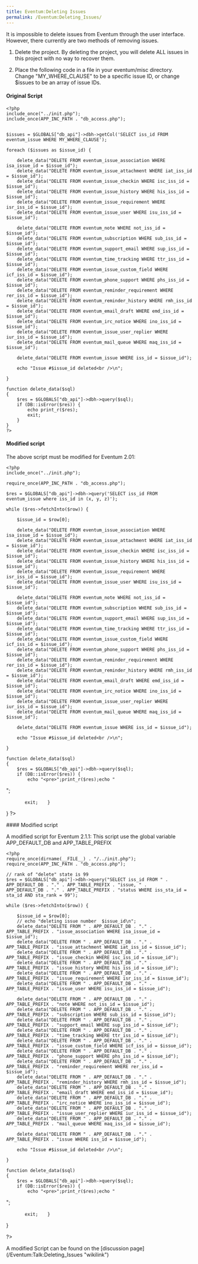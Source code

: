 ```yaml
---
title: Eventum:Deleting Issues
permalink: /Eventum:Deleting_Issues/
---
```


It is impossible to delete issues from Eventum through the user interface. However, there currently are two methods of removing issues.

1. Delete the project. By deleting the project, you will delete ALL issues in this project with no way to recover them.

2. Place the following code in a file in your eventum/misc directory. Change "MY_WHERE_CLAUSE" to be a specific issue ID, or change \$issues to be an array of issue IDs.

#### Original Script

    <?php
    include_once("../init.php");
    include_once(APP_INC_PATH . "db_access.php");


    $issues = $GLOBALS["db_api"]->dbh->getCol('SELECT iss_id FROM eventum_issue WHERE MY_WHERE_CLAUSE');

    foreach ($issues as $issue_id) {

        delete_data("DELETE FROM eventum_issue_association WHERE isa_issue_id = $issue_id");
        delete_data("DELETE FROM eventum_issue_attachment WHERE iat_iss_id = $issue_id");
        delete_data("DELETE FROM eventum_issue_checkin WHERE isc_iss_id = $issue_id");
        delete_data("DELETE FROM eventum_issue_history WHERE his_iss_id = $issue_id");
        delete_data("DELETE FROM eventum_issue_requirement WHERE isr_iss_id = $issue_id");
        delete_data("DELETE FROM eventum_issue_user WHERE isu_iss_id = $issue_id");

        delete_data("DELETE FROM eventum_note WHERE not_iss_id = $issue_id");
        delete_data("DELETE FROM eventum_subscription WHERE sub_iss_id = $issue_id");
        delete_data("DELETE FROM eventum_support_email WHERE sup_iss_id = $issue_id");
        delete_data("DELETE FROM eventum_time_tracking WHERE ttr_iss_id = $issue_id");
        delete_data("DELETE FROM eventum_issue_custom_field WHERE icf_iss_id = $issue_id");
        delete_data("DELETE FROM eventum_phone_support WHERE phs_iss_id = $issue_id");
        delete_data("DELETE FROM eventum_reminder_requirement WHERE rer_iss_id = $issue_id");
        delete_data("DELETE FROM eventum_reminder_history WHERE rmh_iss_id = $issue_id");
        delete_data("DELETE FROM eventum_email_draft WHERE emd_iss_id = $issue_id");
        delete_data("DELETE FROM eventum_irc_notice WHERE ino_iss_id = $issue_id");
        delete_data("DELETE FROM eventum_issue_user_replier WHERE iur_iss_id = $issue_id");
        delete_data("DELETE FROM eventum_mail_queue WHERE maq_iss_id = $issue_id");

        delete_data("DELETE FROM eventum_issue WHERE iss_id = $issue_id");

        echo "Issue #$issue_id deleted<br />\n";

    }

    function delete_data($sql)
    {
        $res = $GLOBALS["db_api"]->dbh->query($sql);
        if (DB::isError($res)) {
            echo print_r($res);
            exit;
        }
    }
    ?>

#### Modified script

The above script must be modified for Eventum 2.01:

    <?php
    include_once("../init.php");

    require_once(APP_INC_PATH . "db_access.php");

    $res = $GLOBALS["db_api"]->dbh->query('SELECT iss_id FROM eventum_issue where iss_id in (x, y, z)');

    while ($res->fetchInto($row)) {

        $issue_id = $row[0];

        delete_data("DELETE FROM eventum_issue_association WHERE isa_issue_id = $issue_id");
        delete_data("DELETE FROM eventum_issue_attachment WHERE iat_iss_id = $issue_id");
        delete_data("DELETE FROM eventum_issue_checkin WHERE isc_iss_id = $issue_id");
        delete_data("DELETE FROM eventum_issue_history WHERE his_iss_id = $issue_id");
        delete_data("DELETE FROM eventum_issue_requirement WHERE isr_iss_id = $issue_id");
        delete_data("DELETE FROM eventum_issue_user WHERE isu_iss_id = $issue_id");

        delete_data("DELETE FROM eventum_note WHERE not_iss_id = $issue_id");
        delete_data("DELETE FROM eventum_subscription WHERE sub_iss_id = $issue_id");
        delete_data("DELETE FROM eventum_support_email WHERE sup_iss_id = $issue_id");
        delete_data("DELETE FROM eventum_time_tracking WHERE ttr_iss_id = $issue_id");
        delete_data("DELETE FROM eventum_issue_custom_field WHERE icf_iss_id = $issue_id");
        delete_data("DELETE FROM eventum_phone_support WHERE phs_iss_id = $issue_id");
        delete_data("DELETE FROM eventum_reminder_requirement WHERE rer_iss_id = $issue_id");
        delete_data("DELETE FROM eventum_reminder_history WHERE rmh_iss_id = $issue_id");
        delete_data("DELETE FROM eventum_email_draft WHERE emd_iss_id = $issue_id");
        delete_data("DELETE FROM eventum_irc_notice WHERE ino_iss_id = $issue_id");
        delete_data("DELETE FROM eventum_issue_user_replier WHERE iur_iss_id = $issue_id");
        delete_data("DELETE FROM eventum_mail_queue WHERE maq_iss_id = $issue_id");

        delete_data("DELETE FROM eventum_issue WHERE iss_id = $issue_id");

        echo "Issue #$issue_id deleted<br />\n";

    }

    function delete_data($sql)
    {
        $res = $GLOBALS["db_api"]->dbh->query($sql);
        if (DB::isError($res)) {
            echo "<pre>";print_r($res);echo "

";

`       exit;`
`   }`

} ?\>

</pre>
#### Modified script

A modified script for Eventum 2.1.1: This script use the global variable APP_DEFAULT_DB and APP_TABLE_PREFIX

    <?php
    require_once(dirname(__FILE__) . "/../init.php");
    require_once(APP_INC_PATH . "db_access.php");

    // rank of "delete" state is 99
    $res = $GLOBALS["db_api"]->dbh->query("SELECT iss_id FROM " . APP_DEFAULT_DB . "." . APP_TABLE_PREFIX . "issue, " .
    APP_DEFAULT_DB . "." . APP_TABLE_PREFIX . "status WHERE iss_sta_id = sta_id AND sta_rank = 99");

    while ($res->fetchInto($row)) {

        $issue_id = $row[0];
        // echo "deleting issue number  $issue_id\n";
        delete_data("DELETE FROM " . APP_DEFAULT_DB . "." . APP_TABLE_PREFIX . "issue_association WHERE isa_issue_id = $issue_id");
        delete_data("DELETE FROM " . APP_DEFAULT_DB . "." . APP_TABLE_PREFIX . "issue_attachment WHERE iat_iss_id = $issue_id");
        delete_data("DELETE FROM " . APP_DEFAULT_DB . "." . APP_TABLE_PREFIX . "issue_checkin WHERE isc_iss_id = $issue_id");
        delete_data("DELETE FROM " . APP_DEFAULT_DB . "." . APP_TABLE_PREFIX . "issue_history WHERE his_iss_id = $issue_id");
        delete_data("DELETE FROM " . APP_DEFAULT_DB . "." . APP_TABLE_PREFIX . "issue_requirement WHERE isr_iss_id = $issue_id");
        delete_data("DELETE FROM " . APP_DEFAULT_DB . "." . APP_TABLE_PREFIX . "issue_user WHERE isu_iss_id = $issue_id");

        delete_data("DELETE FROM " . APP_DEFAULT_DB . "." . APP_TABLE_PREFIX . "note WHERE not_iss_id = $issue_id");
        delete_data("DELETE FROM " . APP_DEFAULT_DB . "." . APP_TABLE_PREFIX . "subscription WHERE sub_iss_id = $issue_id");
        delete_data("DELETE FROM " . APP_DEFAULT_DB . "." . APP_TABLE_PREFIX . "support_email WHERE sup_iss_id = $issue_id");
        delete_data("DELETE FROM " . APP_DEFAULT_DB . "." . APP_TABLE_PREFIX . "time_tracking WHERE ttr_iss_id = $issue_id");
        delete_data("DELETE FROM " . APP_DEFAULT_DB . "." . APP_TABLE_PREFIX . "issue_custom_field WHERE icf_iss_id = $issue_id");
        delete_data("DELETE FROM " . APP_DEFAULT_DB . "." . APP_TABLE_PREFIX . "phone_support WHERE phs_iss_id = $issue_id");
        delete_data("DELETE FROM " . APP_DEFAULT_DB . "." . APP_TABLE_PREFIX . "reminder_requirement WHERE rer_iss_id = $issue_id");
        delete_data("DELETE FROM " . APP_DEFAULT_DB . "." . APP_TABLE_PREFIX . "reminder_history WHERE rmh_iss_id = $issue_id");
        delete_data("DELETE FROM " . APP_DEFAULT_DB . "." . APP_TABLE_PREFIX . "email_draft WHERE emd_iss_id = $issue_id");
        delete_data("DELETE FROM " . APP_DEFAULT_DB . "." . APP_TABLE_PREFIX . "irc_notice WHERE ino_iss_id = $issue_id");
        delete_data("DELETE FROM " . APP_DEFAULT_DB . "." . APP_TABLE_PREFIX . "issue_user_replier WHERE iur_iss_id = $issue_id");
        delete_data("DELETE FROM " . APP_DEFAULT_DB . "." . APP_TABLE_PREFIX . "mail_queue WHERE maq_iss_id = $issue_id");

        delete_data("DELETE FROM " . APP_DEFAULT_DB . "." . APP_TABLE_PREFIX . "issue WHERE iss_id = $issue_id");

        echo "Issue #$issue_id deleted<br />\n";

    }

    function delete_data($sql)
    {
        $res = $GLOBALS["db_api"]->dbh->query($sql);
        if (DB::isError($res)) {
            echo "<pre>";print_r($res);echo "

";

`       exit;`
`   }`

}

?\>

</pre>
A modified Script can be found on the [discussion page](/Eventum:Talk:Deleting_Issues "wikilink")
